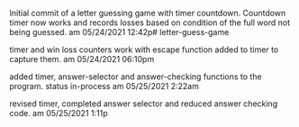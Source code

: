 Initial commit of a letter guessing game with timer countdown.  Countdown timer now works and records losses based on condition of the full word not being guessed.  am 05/24/2021 12:42p# letter-guess-game

timer and win loss counters work with escape function added to timer to capture them. am 05/24/2021 06:10pm 

added timer, answer-selector and answer-checking functions to the program. status in-process am 05/25/2021 2:22am

revised timer, completed answer selector and reduced answer checking code.  am 05/25/2021 1:11p